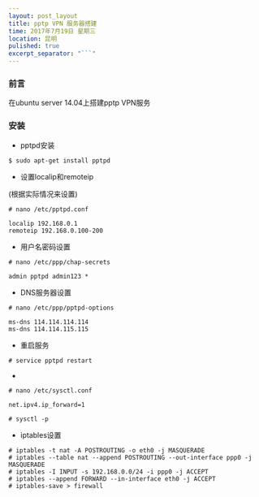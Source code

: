 ```yaml
---
layout: post_layout
title: pptp VPN 服务器搭建
time: 2017年7月19日 星期三
location: 昆明
pulished: true
excerpt_separator: "```"
---
```


### 前言

在ubuntu server 14.04上搭建pptp VPN服务

### 安装

+ pptpd安装

```shell
$ sudo apt-get install pptpd
```

+ 设置localip和remoteip

(根据实际情况来设置)

```shell
# nano /etc/pptpd.conf

localip 192.168.0.1
remoteip 192.168.0.100-200

```

+ 用户名密码设置

```shell
# nano /etc/ppp/chap-secrets

admin pptpd admin123 *

```

+ DNS服务器设置

```shell
# nano /etc/ppp/pptpd-options

ms-dns 114.114.114.114
ms-dns 114.114.115.115

```

+ 重启服务

```shell
# service pptpd restart
```

+ 

```shell
# nano /etc/sysctl.conf

net.ipv4.ip_forward=1

# sysctl -p
```

+ iptables设置

```shell
# iptables -t nat -A POSTROUTING -o eth0 -j MASQUERADE
# iptables --table nat --append POSTROUTING --out-interface ppp0 -j MASQUERADE
# iptables -I INPUT -s 192.168.0.0/24 -i ppp0 -j ACCEPT
# iptables --append FORWARD --in-interface eth0 -j ACCEPT
# iptables-save > firewall
```
